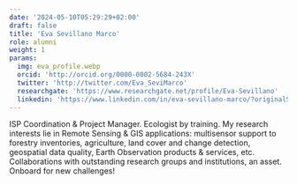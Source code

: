 ```yaml
---
date: '2024-05-10T05:29:29+02:00'
draft: false
title: 'Eva Sevillano Marco'
role: alumni
weight: 1
params:
  img: eva_profile.webp
  orcid: 'http://orcid.org/0000-0002-5684-243X'
  twitter: 'http://twitter.com/Eva_SeviMarco'
  researchgate: 'https://www.researchgate.net/profile/Eva-Sevillano'
  linkedin: 'https://www.linkedin.com/in/eva-sevillano-marco/?originalSubdomain=es'
---
```


ISP Coordination & Project Manager. Ecologist by training. My research interests lie in Remote Sensing & GIS applications: multisensor support to forestry inventories, agriculture, land cover and change detection, geospatial data quality, Earth Observation products & services, etc. Collaborations with outstanding research groups and institutions, an asset. Onboard for new challenges!
